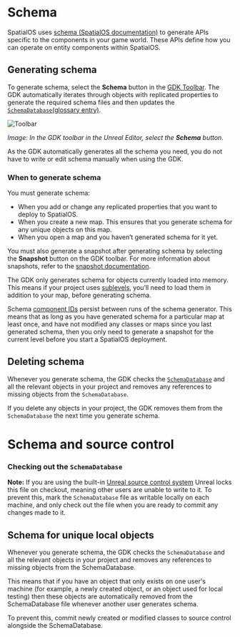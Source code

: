 # Schema

SpatialOS uses [schema (SpatialOS documentation)](https://docs.improbable.io/reference/13.6/shared/concepts/schema#schema) to generate APIs specific to the components in your game world. These APIs define how you can operate on entity components within SpatialOS. 

## Generating schema

To generate schema, select the **Schema** button in the [GDK Toolbar]({{urlRoot}}/content/toolbars#buttons). The GDK automatically iterates through objects with replicated properties to generate the required schema files and then updates the [`SchemaDatabase`(glossary entry)]({{urlRoot}}/content/glossary#schemadatabase).

![Toolbar]({{assetRoot}}assets/screen-grabs/toolbar/schema-button.png)

*Image: In the GDK toolbar in the Unreal Editor, select the* ***Schema*** *button.*

As the GDK automatically generates all the schema you need, you do not have to write or edit schema manually when using the GDK.

### When to generate schema

You must generate schema:

- When you add or change any replicated properties that you want to deploy to SpatialOS.
- When you create a new map. This ensures that you generate schema for any unique objects on this map. 
- When you open a map and you haven’t generated schema for it yet. 

You must also generate a snapshot after generating schema by selecting the **Snapshot** button on the GDK toolbar. For more information about snapshots, refer to the [snapshot documentation]({{urlRoot}}/content/generating-a-snapshot).

The GDK only generates schema for objects currently loaded into memory. This means if your project uses [sublevels](<https://docs.unrealengine.com/en-us/Engine/Levels/LevelsWindow>), you’ll need to load them in addition to your map, before generating schema.

Schema [component IDs](https://docs.improbable.io/reference/13.5/shared/schema/reference#ids) persist between runs of the schema generator. This means that as long as you have generated schema for a particular map at least once, and have not modified any classes or maps since you last generated schema, then you only need to generate a snapshot for the current level before you start a SpatialOS deployment. 

## Deleting schema

Whenever you generate schema, the GDK checks the [`SchemaDatabase`]({{urlRoot}}/content/glossary#schemadatabase) and all the relevant objects in your project and removes any references to missing objects from the `SchemaDatabase`. 

If you delete any objects in your project, the GDK removes them from the `SchemaDatabase` the next time you generate schema.

# Schema and source control 

### Checking out the `SchemaDatabase`

**Note:** If you are using the built-in [Unreal source control system](https://docs.unrealengine.com/en-US/Engine/UI/SourceControl) Unreal locks this file on checkout, meaning other users are unable to write to it. To prevent this, mark the `SchemaDatabase` file as writable locally on each machine, and only check out the file when you are ready to commit any changes made to it. 

## Schema for unique local objects

Whenever you generate schema, the GDK checks the `SchemaDatabase` and all the relevant objects in your project and removes any references to missing objects from the SchemaDatabase. 

This means that if you have an object that only exists on one user's machine (for example, a newly created object, or an object used for local testing) then these objects are automatically removed from the SchemaDatabase file whenever another user generates schema. 

To prevent this, commit newly created or modified classes to source control alongside the SchemaDatabase. 